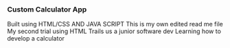 ### Custom Calculator App
Built using HTML/CSS AND JAVA SCRIPT
This is my own edited read me file
My second trial using HTML
Trails us a junior software dev
Learning how to develop a calculator